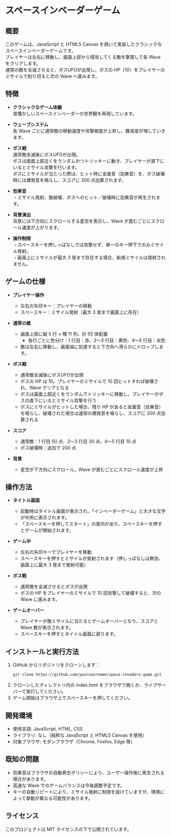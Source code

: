 # スペースインベーダーゲーム

## 概要
このゲームは、JavaScript と HTML5 Canvas を用いて実装したクラシックなスペースインベーダーゲームです。  
プレイヤーは左右に移動し、画面上部から侵攻してくる敵を撃墜して各 Wave をクリアします。  
通常の敵を全滅させると、ボスUFOが出現し、ボスの HP（10）をプレイヤーのミサイルで削り切ると次の Wave へ進みます。

## 特徴
- **クラシックなゲーム体験**  
  昔懐かしいスペースインベーダーの世界観を再現しています。

- **ウェーブシステム**  
  各 Wave ごとに通常敵の移動速度や攻撃頻度が上昇し、難易度が増していきます。

- **ボス戦**  
  通常敵全滅後にボスUFOが出現。  
  ボスは画面上部近くをランダムかつトリッキーに動き、プレイヤーが直下にいるとミサイル攻撃を行います。  
  ボスにミサイルが当たった際は、ヒット時に金属音（効果音）を、ボス破壊時には爆発音を鳴らし、スコアに 200 点加算されます。

- **効果音**  
  ・ミサイル発射、敵破壊、ボスへのヒット／破壊時に効果音が再生されます。

- **背景演出**  
  背景には下方向にスクロールする星空を表示し、Wave が進むごとにスクロール速度が上がります。

- **操作制限**  
  ・スペースキーを押しっぱなしでは攻撃せず、単一のキー押下でのみミサイル発射。  
  ・画面上にミサイルが最大 3 発まで存在する場合、新規ミサイルは発射されません。

## ゲームの仕様
- **プレイヤー操作**  
  - 左右の矢印キー：プレイヤーの移動  
  - スペースキー：ミサイル発射（最大 3 発まで画面上に存在）

- **通常の敵**  
  - 画面上部に縦 5 行 × 横 11 列、計 55 体配置  
    - 各行ごとに色分け：1 行目：赤、2～3 行目：黄色、4～5 行目：水色  
  - 敵は左右に移動し、画面端に到達すると下方向へ滑らかにドロップします。

- **ボス戦**  
  - 通常敵全滅後にボスUFOが出現  
  - ボスの HP は 10。プレイヤーのミサイルで 10 回ヒットすれば破壊され、Wave クリアとなる  
  - ボスは画面上部近くをランダムでトリッキーに移動し、プレイヤーがボスの直下にいるとミサイル攻撃を行う  
  - ボスにミサイルがヒットした場合、残り HP があると金属音（効果音）を鳴らし、破壊された場合は通常の爆発音を鳴らし、スコアに 200 点加算される

- **スコア**  
  - 通常敵：1 行目 50 点、2～3 行目 30 点、4～5 行目 10 点  
  - ボス破壊時：追加で 200 点

- **背景**  
  - 星空が下方向にスクロール。Wave が進むごとにスクロール速度が上昇

## 操作方法
- **タイトル画面**  
  - 起動時はタイトル画面が表示され、「インベーダーゲーム」と大きな文字が中央に表示されます。  
  - 「スペースキーを押してスタート」の案内があり、スペースキーを押すとゲームが開始されます。

- **ゲーム中**  
  - 左右の矢印キーでプレイヤーを移動  
  - スペースキーを押すとミサイルが発射されます（押しっぱなしは無効、画面上に最大 3 発まで発射可能）

- **ボス戦**  
  - 通常敵を全滅させるとボスが出現  
  - ボスの HP をプレイヤーのミサイルで 10 回攻撃して破壊すると、次の Wave に進みます。

- **ゲームオーバー**  
  - プレイヤーが敵ミサイルに当たるとゲームオーバーとなり、スコアと Wave 数が表示されます。  
  - スペースキーを押すとタイトル画面に戻ります。

## インストールと実行方法
1. GitHub からリポジトリをクローンします：
   ```bash
   git clone https://github.com/yourusername/space-invaders-game.git
   ```
2.	クローンしたディレクトリ内の index.html をブラウザで開くか、ライブサーバーで実行してください。
3.	ゲーム開始はブラウザ上でスペースキーを押してください。

## 開発環境
  - 使用言語: JavaScript, HTML, CSS
  - ライブラリ: なし（純粋な JavaScript と HTML5 Canvas を使用）
  - 対象ブラウザ: モダンブラウザ（Chrome, Firefox, Edge 等）

## 既知の問題
  - 効果音はブラウザの自動再生ポリシーにより、ユーザー操作後に再生される場合があります。
  - 高速な Wave でのゲームバランスは今後調整予定です。
  - キーの自動リピートにより、ミサイル発射に制限を設けていますが、環境によって挙動が異なる可能性があります。

## ライセンス

このプロジェクトは MIT ライセンスの下で公開されています。
